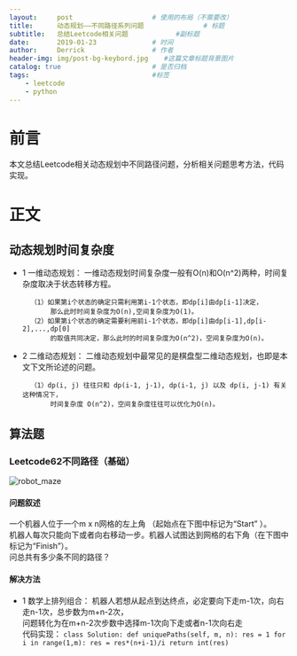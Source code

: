 ```yaml
---
layout:     post                    # 使用的布局（不需要改）
title:      动态规划——不同路径系列问题               # 标题 
subtitle:   总结Leetcode相关问题            #副标题
date:       2019-01-23              # 时间
author:     Derrick                 # 作者
header-img: img/post-bg-keybord.jpg    #这篇文章标题背景图片
catalog: true                       # 是否归档
tags:                               #标签
    - leetcode
    - python
---
```

# 前言
   本文总结Leetcode相关动态规划中不同路径问题，分析相关问题思考方法，代码实现。
# 正文
## 动态规划时间复杂度
* 1 一维动态规划：
一维动态规划时间复杂度一般有O(n)和O(n^2)两种，时间复杂度取决于状态转移方程。

        （1）如果第i个状态的确定只需利用第i-1个状态，即dp[i]由dp[i-1]决定，
             那么此时时间复杂度为O(n),空间复杂度为O(1)。
        （2）如果第i个状态的确定需要利用前i-1个状态，即dp[i]由dp[i-1],dp[i-2],...,dp[0]
             的取值共同决定，那么此时的时间复杂度为O(n^2)，空间复杂度为O(n)。

* 2 二维动态规划：
二维动态规划中最常见的是棋盘型二维动态规划，也即是本文下文所论述的问题。

        （1）dp(i, j) 往往只和 dp(i-1, j-1), dp(i-1, j) 以及 dp(i, j-1) 有关这种情况下，
             时间复杂度 O(n^2)，空间复杂度往往可以优化为O(n)。
       
## 算法题
### Leetcode62不同路径（基础）
![robot_maze](https://assets.leetcode-cn.com/aliyun-lc-upload/uploads/2018/10/22/robot_maze.png)
#### 问题叙述
一个机器人位于一个m x n网格的左上角 （起始点在下图中标记为“Start” ）。  
机器人每次只能向下或者向右移动一步。机器人试图达到网格的右下角（在下图中标记为“Finish”）。  
问总共有多少条不同的路径？
#### 解决方法
* 1 数学上排列组合：
机器人若想从起点到达终点，必定要向下走m-1次，向右走n-1次，总步数为m+n-2次，  
问题转化为在m+n-2次步数中选择m-1次向下走或者n-1次向右走  
代码实现：
`class Solution:
    def uniquePaths(self, m, n):
        res = 1
        for i in range(1,m):
            res = res*(n+i-1)/i
        return int(res)
`
    

